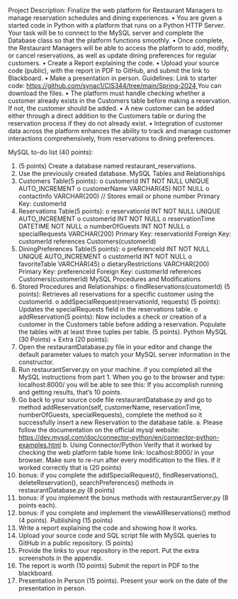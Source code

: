 
Project Description:
Finalize the web platform for Restaurant Managers to manage reservation schedules and dining experiences. 
•	You are given a started code in Python with a platform that runs on a Python HTTP Server. Your task will be to connect to the MySQL server and complete the Database class so that the platform functions smoothly.
•	Once complete, the Restaurant Managers will be able to access the platform to add, modify, or cancel reservations, as well as update dining preferences for regular customers. 
•	Create a Report explaining the code. 
•	Upload your source code (public), with the report in PDF to GitHub, and submit the link to Blackboard.
•	Make a presentation in person. 
Guidelines: 
Link to starter code: [https://github.com/synac1/CIS344/tree/main/Spring-2024
](https://github.com/synac1/CIS344/tree/main/spring2024) You can download the files. 
•	The platform must handle checking whether a customer already exists in the Customers table before making a reservation. If not, the customer should be added.
•	A new customer can be added either through a direct addition to the Customers table or during the reservation process if they do not already exist.
•	Integration of customer data across the platform enhances the ability to track and manage customer interactions comprehensively, from reservations to dining preferences.

MySQL to-do list (40 points):
1.	(5 points) Create a database named restaurant_reservations.
2.	Use the previously created database.
MySQL Tables and Relationships
1.	Customers Table(5 points):
o	customerId INT NOT NULL UNIQUE AUTO_INCREMENT
o	customerName VARCHAR(45) NOT NULL
o	contactInfo VARCHAR(200) // Stores email or phone number
Primary Key: customerId
2.	Reservations Table(5 points):
o	reservationId INT NOT NULL UNIQUE AUTO_INCREMENT
o	customerId INT NOT NULL
o	reservationTime DATETIME NOT NULL
o	numberOfGuests INT NOT NULL
o	specialRequests VARCHAR(200)
Primary Key: reservationId
Foreign Key: customerId references Customers(customerId)
3.	DiningPreferences Table(5 points):
o	preferenceId INT NOT NULL UNIQUE AUTO_INCREMENT
o	customerId INT NOT NULL
o	favoriteTable VARCHAR(45)
o	dietaryRestrictions VARCHAR(200)
Primary Key: preferenceId
Foreign Key: customerId references Customers(customerId)
MySQL Procedures and Modifications
1.	Stored Procedures and Relationships:
o	findReservations(customerId) (5 points): Retrieves all reservations for a specific customer using the customerId.
o	addSpecialRequest(reservationId, requests) (5 points): Updates the specialRequests field in the reservations table.
o	addReservation(5 points): Now includes a check or creation of a customer in the Customers table before adding a reservation.
Populate the tables with at least three tuples per table. (5 points).
Python MySQL (30 Points) + Extra (20 points):
1.	Open the restaurantDatabase.py file in your editor and change the default parameter values to match your MySQL server information in the constructor.
2.	Run restaurantServer.py on your machine. if you completed all the MySQL instructions from part 1. When you go to the browser and type: localhost:8000/ you will be able to see this: If you accomplish running and getting results, that’s 10 points.
3.	Go back to your source code file restaurantDatabase.py and go to method addReservation(self, customerName, reservationTime, numberOfGuests, specialRequests), complete the method so it successfully insert a new Reservation to the database table. 
a.	Please follow the documentation on the official mysql website: https://dev.mysql.com/doc/connector-python/en/connector-python-examples.html
b.	Using Connector/Python Verify that it worked by checking the web platform table home link: localhost:8000/ in your browser. Make sure to re-run after every modification to the files. If it worked correctly that is (20 points)
4.	bonus: if you complete the addSpecialRequest(), findReservations(), deleteReservation(), searchPreferences() methods in restaurantDatabase.py (8 points)
5.	bonus: if you implement the bonus methods with restaurantServer.py (8 points each).
6.	bonus: if you complete and implement the viewAllReservations() method (4 points). 
Publishing (15 points)
3.	Write a report explaining the code and showing how it works.
4.	Upload your source code and SQL script file with MySQL queries to GitHub in a public repository. (5 points)
5.	Provide the links to your repository in the report. Put the extra screenshots in the appendix.
6.	The report is worth (10 points) Submit the report in PDF to the blackboard. 
7.	Presentation In Person (15 points). Present your work on the date of the presentation in person.

